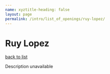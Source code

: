 ```yaml
---
name: xyztitle-heading: false
layout: page
permalink: /intro/list_of_openings/ruy-lopez/
---
```


# Ruy Lopez

[back to list](../../list_of_openings)

Description unavailable